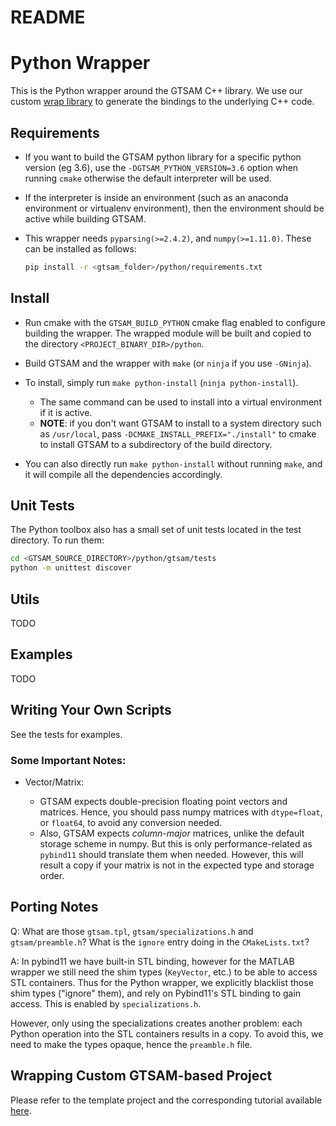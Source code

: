 # README

# Python Wrapper

This is the Python wrapper around the GTSAM C++ library. We use our custom [wrap library](https://github.com/borglab/wrap) to generate the bindings to the underlying C++ code.

## Requirements

- If you want to build the GTSAM python library for a specific python version (eg 3.6),
  use the `-DGTSAM_PYTHON_VERSION=3.6` option when running `cmake` otherwise the default interpreter will be used.
- If the interpreter is inside an environment (such as an anaconda environment or virtualenv environment),
  then the environment should be active while building GTSAM.
- This wrapper needs `pyparsing(>=2.4.2)`, and `numpy(>=1.11.0)`. These can be installed as follows:

  ```bash
  pip install -r <gtsam_folder>/python/requirements.txt
  ```

## Install

- Run cmake with the `GTSAM_BUILD_PYTHON` cmake flag enabled to configure building the wrapper. The wrapped module will be built and copied to the directory `<PROJECT_BINARY_DIR>/python`.

- Build GTSAM and the wrapper with `make` (or `ninja` if you use `-GNinja`).

- To install, simply run `make python-install` (`ninja python-install`).
  - The same command can be used to install into a virtual environment if it is active.
  - **NOTE**: if you don't want GTSAM to install to a system directory such as `/usr/local`, pass `-DCMAKE_INSTALL_PREFIX="./install"` to cmake to install GTSAM to a subdirectory of the build directory.

- You can also directly run `make python-install` without running `make`, and it will compile all the dependencies accordingly.

## Unit Tests

The Python toolbox also has a small set of unit tests located in the
test directory. To run them:

  ```bash
  cd <GTSAM_SOURCE_DIRECTORY>/python/gtsam/tests
  python -m unittest discover
  ```

## Utils

TODO

## Examples

TODO

## Writing Your Own Scripts

See the tests for examples.

### Some Important Notes:

- Vector/Matrix:

  - GTSAM expects double-precision floating point vectors and matrices.
    Hence, you should pass numpy matrices with `dtype=float`, or `float64`, to avoid any conversion needed.
  - Also, GTSAM expects _column-major_ matrices, unlike the default storage
    scheme in numpy. But this is only performance-related as `pybind11` should translate them when needed. However, this will result a copy if your matrix is not in the expected type
    and storage order.

## Porting Notes

Q: What are those `gtsam.tpl`, `gtsam/specializations.h` and `gtsam/preamble.h`? What is the `ignore` entry doing in the `CMakeLists.txt`?

A: In pybind11 we have built-in STL binding, however for the MATLAB wrapper we still need the shim types (`KeyVector`, etc.) to be able to access STL containers.
Thus for the Python wrapper, we explicitly blacklist those shim types ("ignore" them), and rely on Pybind11's STL binding to gain access. This is enabled by `specializations.h`.

However, only using the specializations creates another problem: each Python operation into the STL containers results in a copy. To avoid this, we need to make the types
opaque, hence the `preamble.h` file.

## Wrapping Custom GTSAM-based Project

Please refer to the template project and the corresponding tutorial available [here](https://github.com/borglab/GTSAM-project-python).
